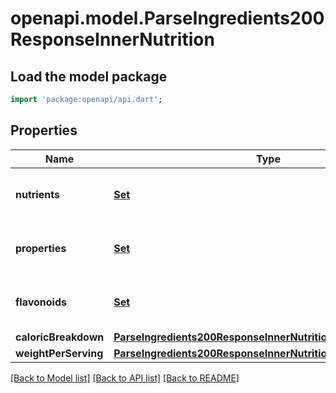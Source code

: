 # openapi.model.ParseIngredients200ResponseInnerNutrition

## Load the model package
```dart
import 'package:openapi/api.dart';
```

## Properties
Name | Type | Description | Notes
------------ | ------------- | ------------- | -------------
**nutrients** | [**Set<ParseIngredients200ResponseInnerNutritionNutrientsInner>**](ParseIngredients200ResponseInnerNutritionNutrientsInner.md) |  | [default to const {}]
**properties** | [**Set<ParseIngredients200ResponseInnerNutritionPropertiesInner>**](ParseIngredients200ResponseInnerNutritionPropertiesInner.md) |  | [default to const {}]
**flavonoids** | [**Set<ParseIngredients200ResponseInnerNutritionPropertiesInner>**](ParseIngredients200ResponseInnerNutritionPropertiesInner.md) |  | [default to const {}]
**caloricBreakdown** | [**ParseIngredients200ResponseInnerNutritionCaloricBreakdown**](ParseIngredients200ResponseInnerNutritionCaloricBreakdown.md) |  | 
**weightPerServing** | [**ParseIngredients200ResponseInnerNutritionWeightPerServing**](ParseIngredients200ResponseInnerNutritionWeightPerServing.md) |  | 

[[Back to Model list]](../README.md#documentation-for-models) [[Back to API list]](../README.md#documentation-for-api-endpoints) [[Back to README]](../README.md)


